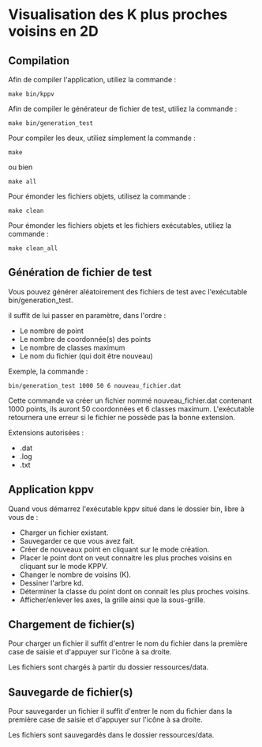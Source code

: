 # Visualisation des K plus proches voisins en 2D

## Compilation

Afin de compiler l'application, utiliez la commande :
```
make bin/kppv
```

Afin de compiler le générateur de fichier de test, utiliez la commande :
```
make bin/generation_test
```

Pour compiler les deux, utiliez simplement la commande :
```
make
```
ou bien
```
make all
```

Pour émonder les fichiers objets, utilisez la commande :
```
make clean
```

Pour émonder les fichiers objets et les fichiers exécutables, utiliez la
commande :
```
make clean_all
```

## Génération de fichier de test

Vous pouvez générer aléatoirement des fichiers de test avec l'exécutable
bin/generation_test.

il suffit de lui passer en paramètre, dans l'ordre :
  - Le nombre de point
  - Le nombre de coordonnée(s) des points
  - Le nombre de classes maximum
  - Le nom du fichier (qui doit être nouveau)

Exemple, la commande :
```
bin/generation_test 1000 50 6 nouveau_fichier.dat
```

Cette commande va créer un fichier nommé nouveau_fichier.dat contenant 1000
points, ils auront 50 coordonnées et 6 classes maximum.
L'exécutable retournera une erreur si le fichier ne possède pas la bonne
extension.

Extensions autorisées :
  - .dat
  - .log
  - .txt

## Application kppv

Quand vous démarrez l'exécutable kppv situé dans le dossier bin, libre à vous
de :
  - Charger un fichier existant.
  - Sauvegarder ce que vous avez fait.
  - Créer de nouveaux point en cliquant sur le mode création.
  - Placer le point dont on veut connaitre les plus proches voisins
    en cliquant sur le mode KPPV.
  - Changer le nombre de voisins (K).
  - Dessiner l'arbre kd.
  - Déterminer la classe du point dont on connait les plus proches voisins.
  - Afficher/enlever les axes, la grille ainsi que la sous-grille.

## Chargement de fichier(s)

Pour charger un fichier il suffit d'entrer le nom du fichier dans la première
case de saisie et d'appuyer sur l'icône à sa droite.

Les fichiers sont chargés à partir du dossier ressources/data.

## Sauvegarde de fichier(s)

Pour sauvegarder un fichier il suffit d'entrer le nom du fichier dans la
première case de saisie et d'appuyer sur l'icône à sa droite.

Les fichiers sont sauvegardés dans le dossier ressources/data.
